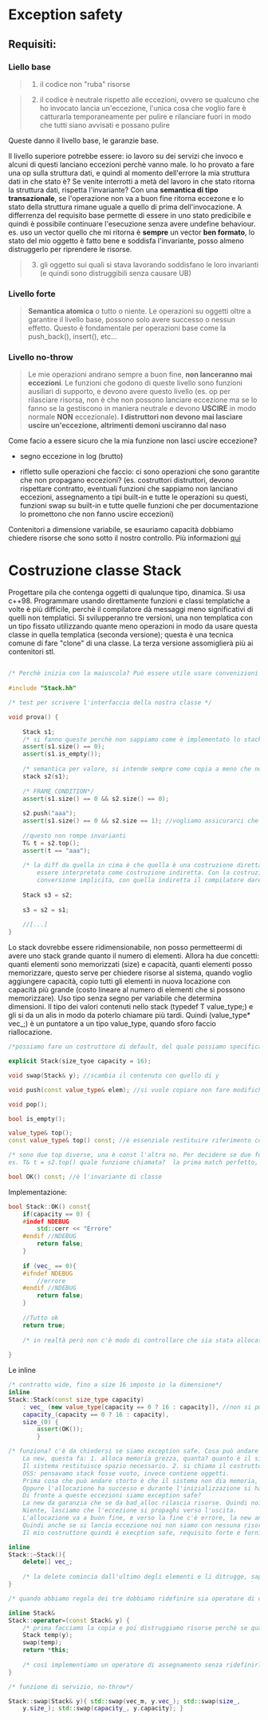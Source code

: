 # Exception safety #

## Requisiti: ##

### Liello base ###

> 1. il codice non "ruba" risorse

> 2. il codice è neutrale rispetto alle eccezioni, ovvero se qualcuno che ho invocato lancia un'eccezione, l'unica cosa che voglio fare è catturarla temporaneamente per pulire e rilanciare fuori in modo che tutti siano avvisati e possano pulire 

Queste  danno il livello base, le garanzie base.

Il livello superiore potrebbe essere: io lavoro su dei servizi che invoco e alcuni di questi lanciano eccezioni perchè vanno male. Io ho provato a fare una op sulla struttura dati, e quindi al momento dell'errore la mia struttura dati in che stato è?
Se venite interrotti a metà del lavoro in che stato ritorna la struttura dati, rispetta l'invariante? Con una **semantica di tipo transazionale**, se l'operazione non va a buon fine ritorna eccezone e lo stato della struttura rimane uguale a quello di prima dell'invocazione. A differrenza del requisito base permette di essere in uno stato predicibile e quindi è possibile continuare l'esecuzione senza avere undefine behaviour. es. uso un vector quello che mi ritorna è **sempre** un vector **ben formato**, lo stato del mio oggetto è fatto bene e soddisfa l'invariante, posso almeno distruggerlo per riprendere le risorse.

> 3. gli oggetto sui quali si stava lavorando soddisfano le loro invarianti (e quindi sono distruggibili senza causare UB)

### Livello forte ###
> **Semantica atomica** o tutto o niente. Le operazioni su oggetti oltre a garantire il livello base, possono solo avere successo o nessun effetto. Questo è fondamentale per operazioni base come la push_back(), insert(), etc... 

### Livello no-throw ### 
> Le mie operazioni andrano sempre a buon fine, **non lanceranno mai eccezioni**. Le funzioni che godono di queste livello sono funzioni ausiliari di supporto, e devono avere questo livello (es. op per rilasciare risorsa, non è che non possono lanciare eccezione ma se lo fanno se la gestiscono in maniera neutrale e devono **USCIRE** in modo normale **NON** eccezionale). **I distruttori non devono mai lasciare uscire un'eccezione, altrimenti demoni usciranno dal naso**

Come facio a essere sicuro che la mia funzione non lasci uscire eccezione?

* segno eccezione in log (brutto)

* rifletto sulle operazioni che faccio: ci sono operazioni che sono garantite che non propagano eccezioni? (es. costruttori distruttori, devono rispettare contratto, eventuali funzioni che sappiamo non lanciano eccezioni, assegnamento a tipi built-in e tutte le operazioni su questi, funzioni swap su built-in e tutte quelle funzioni che per documentazione lo promettono che non fanno uscire eccezioni)


Contenitori a dimensione variabile, se esauriamo capacità dobbiamo chiedere risorse che sono sotto il nostro controllo.
Più informazioni [qui](http://www.stroustrup.com/except.pdf)

# Costruzione classe Stack #
Progettare pila che contenga oggetti di qualunque tipo, dinamica. Si usa c++98.
Programmare usando direttamente funzioni e classi templatiche a volte è più difficile, perchè il compilatore dà messaggi meno significativi di quelli non templatici.
Si svilupperanno tre versioni, una non templatica con un tipo fissato utilizzando quante meno operazioni in modo da usare questa classe in quella templatica (seconda versione); questa è una tecnica comune di fare "clone" di una classe. 
La terza versione assomiglierà  più ai contenitori stl.

``` c++

/* Perchè inizia con la maiuscola? Può essere utile usare convenizioni (tipi maiuscola, variabili minuscola) Quindi quando si lavora su un progetto bisogna adeguarsi alle convenzioni */
	
#include "Stack.hh"

/* test per scrivere l'interfaccia della nostra classe */

void prova() {
	
	Stack s1;
	/* si fanno queste perchè non sappiamo come è implementato lo stack, può essere in maniera efficiente e quindi si sanno subito le dimensioni, oppure non efficiente e quindi per trovare le dimensioni è costoso */
	assert(s1.size() == 0);
	assert(s1.is_empty());
	
	/* semantica per valore, si intende sempre come copia a meno che non specifichiamo il riferimento, quindi fa copia profonda di default */
	stack s2(s1);
	
	/* FRAME CONDITION*/
	assert(s1.size() == 0 && s2.size() == 0);
	
	s2.push("aaa");
	assert(s1.size() == 0 && s2.size == 1); //vogliamo assicurarci che s2 sia cresciuto
	
	//questo non rompe invarianti
	T& t = s2.top();
	assert(t == "aaa");
	
	/* la diff da quella in cima è che quella è una costruzione diretta, questa  potrebbe
		essere interpretata come costruzione indiretta. Con la costruzione diretta si può fare
		conversione implicita, con quella indiretta il compilatore darebbe errore*/
		
	Stack s3 = s2;
	
	s3 = s2 = s1;
	
	//[...]
}
```

Lo stack dovrebbe essere ridimensionabile, non posso permetteermi di avere uno stack grande quanto il numero di elementi. Allora ha due concetti: quanti elementi sono memorizzati (size) e capacità, quanti elementi posso memorizzare, questo serve per chiedere risorse al sistema, quando voglio aggiungere capacità, copio tutti gli elementi in nuova locazione con capacità più grande (costo lineare al numero di elementi che si possono memorizzare).
Uso tipo senza segno per variabile che determina dimensioni. Il tipo dei valori contenuti nello stack (typedef T value_type;) e gli si da un alis in modo da poterlo chiamare più tardi. Quindi (value_type* vec_;) è un puntatore a un tipo value_type, quando sforo faccio riallocazione. 

``` c++
/*possiamo fare un costruttore di default, del quale possiamo specificare la dimensione e con explicit evitiamo che si possa fare conversione implicita*/

explicit Stack(size_tyoe capacity = 16);

void swap(Stack& y); //scambia il contenuto con quello di y

void push(const value_type& elem); //si vuole copiare non fare modifiche

void pop();

bool is_empty();

value_type& top();
const value_type& top() const; //è essenziale restituire riferimento costante

/* sono due top diverse, una è const l'altra no. Per decidere se due funzioni sono diverse bisogna guardare nome e tipo e parametri funzione. Le due funzioni hanno argomenti diversi e quindi vanno in overloading.
es. T& t = s2.top() quale funzione chiamata?  la prima match perfetto, nella seconda conversione di qualificazione e quindi vince la prima e abbiamo un riferimento modificabile, questo però non ha nulla a che vedere con la risoluzione dell'overloading, se scrivevo const T& t = s2.top() non cambiava nulla. */

bool OK() const; //è l'invariante di classe

```
Implementazione:

``` c++
bool Stack::OK() const{
	if(capacity == 0) {
	#indef NDEBUG
		std::cerr << "Errore"
	#endif //NDEBUG
		return false;
	}
	
	if (vec_ == 0){
	#ifndef NDEBUG
		//errore
	#endif //NDEBUG
		return false;
	}
	
	//Tutto ok
	return true;
	
	/* in realtà però non c'è modo di controllare che sia stata allocata la diensione chiesta, ci sono proprietà non verificabili perchè non codificabili come per esempio la posizione di un puntatore*/
	
}

```
Le inline

``` c++
/* contratto wide, fino a size 16 imposto io la dimensione*/
inline
Stack::Stack(const size_type capacity) 
	: vec_ (new value_type[capacity == 0 ? 16 : capacity]), //non si può :vec_(new value_type[capacity_]) capacity_ non ancora inizializzato
	capacity_(capacity == 0 ? 16 : capacity),
	size_(0) {
		assert(OK());
		}

/* funziona? c'è da chiedersi se siamo exception safe. Cosa può andare male? 
	La new, questa fa: 1. alloca memoria grezza, quanta? quanto è il sizeof(value_type)? 
	Il sistema restituisce spazio necessario. 2. si chiama il costruttore di default n volte per inizializzare gli oggetti dal primo verso l'ultimo. 
	OSS: pensavamo stack fosse vuoto, invece contiene oggetti.
	Prima cosa che può andare storto è che il sistema non dia memoria, eccezione bad_alloc.
	Oppure l'allocazione ha successo e durante l'inizializzazione si hanno altro allocazioni, bad_alloc, oppure eccezioni per  altri possibili errori. Possiamo conoscerli tutti gli errori? NO
	Di fronte a queste eccezioni siamo exception safe?
	La new da garanzia che se da bad_alloc rilascia risorse. Quindi noi cosa dobbiamo fare?
	Niente, lasciamo che l'eccezione si propaghi verso l'uscita.
	L'allocazione va a buon fine, e verso la fine c'è errore, la new ancora è exception safe e disfa tutto nell'ordine inverso,  e il costruttore ha la garanzia di no-throw quindi nessuno lancia un'altra eccezione.
	Quindi anche se si lancia eccezione noi non siamo con nessuna risorsa e quindi non dobbiamo preoccuparcene.
	Il mio costruttore quindi è execption safe, requisito forte e fornisce queste garanzie sotto le condizioni che la new si comporta bene e che il distruttore dell'oggetto value_type non lanci eccezione*/

inline
Stack::~Stack(){
	delete[] vec_;
	
	/* la delete comincia dall'ultimo degli elementi e li ditrugge, sapendo che non verranno generate eccezioni perchè il costruttore di value_type non lascia uscire eccezioni.*/
}

/* quando abbiamo regola dei tre dobbiamo ridefinire sia operatore di copia che di assegnamento e assicurarsi siano exception safe. Si definisce per bene una di queste funzioni e l'altra la si implementa con un template*/

inline Stack&
Stack::operator=(const Stack& y) {
	/* prima facciamo la copia e poi distruggiamo risorse perchè se qualcosa va male devo tornare in dietro */
	Stack temp(y);
	swap(temp);
	return *this;
	
	/* così implementiamo un operatore di assegnamento senza ridefinirlo e in modo exception safe*/
}

/* funzione di servizio, no-throw*/

Stack::swap(Stack& y){ std::swap(vec_m, y.vec_); std::swap(size_,
	y.size_); std::swap(capacity_, y.capacity); } 
	
```

